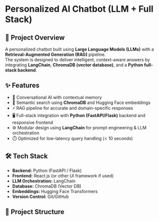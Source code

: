 # Personalized AI Chatbot (LLM + Full Stack)

## 🚀 Project Overview
A personalized chatbot built using **Large Language Models (LLMs)** with a **Retrieval-Augmented Generation (RAG)** pipeline.  
The system is designed to deliver intelligent, context-aware answers by integrating **LangChain**, **ChromaDB (vector database)**, and a **Python full-stack backend**.

## ✨ Features
- 💬 Conversational AI with contextual memory  
- 🔎 Semantic search using **ChromaDB** and Hugging Face embeddings  
- ⚡ RAG pipeline for accurate and domain-specific responses  
- 🖥️ Full-stack integration with **Python (FastAPI/Flask)** backend and responsive frontend  
- ⚙️ Modular design using **LangChain** for prompt engineering & LLM orchestration  
- ⏱️ Optimized for low-latency query handling (< 10 seconds)  

## 🛠️ Tech Stack
- **Backend:** Python (FastAPI / Flask)  
- **Frontend:** React.js (or other UI framework if used)  
- **LLM Orchestration:** LangChain  
- **Database:** ChromaDB (Vector DB)  
- **Embeddings:** Hugging Face Transformers  
- **Version Control:** Git/GitHub  

## 📂 Project Structure
